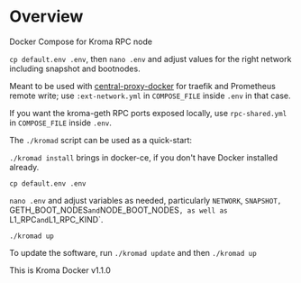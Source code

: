 # Overview

Docker Compose for Kroma RPC node

`cp default.env .env`, then `nano .env` and adjust values for the right network including snapshot and bootnodes.

Meant to be used with [central-proxy-docker](https://github.com/CryptoManufaktur-io/central-proxy-docker) for traefik
and Prometheus remote write; use `:ext-network.yml` in `COMPOSE_FILE` inside `.env` in that case.

If you want the kroma-geth RPC ports exposed locally, use `rpc-shared.yml` in `COMPOSE_FILE` inside `.env`.

The `./kromad` script can be used as a quick-start:

`./kromad install` brings in docker-ce, if you don't have Docker installed already.

`cp default.env .env`

`nano .env` and adjust variables as needed, particularly `NETWORK`, `SNAPSHOT, `GETH_BOOT_NODES` and `NODE_BOOT_NODES`,
as well as `L1_RPC` and `L1_RPC_KIND`.

`./kromad up`

To update the software, run `./kromad update` and then `./kromad up`

This is Kroma Docker v1.1.0
